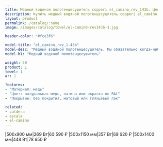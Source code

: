 ```yaml
---
title: Медный водяной полотенцесушитель copperi el_camino_rev_143b. Цены и размеры.
description: Купить медный водяной полотенцесушитель copperi el_camino_rev_143b в Москве по цене производителя.
layout: product
permalink: /catalog/:name
image: /images/catalog/towel/el-camin0-rev143b-1.jpg

header-color: "#fce3f6"

model-title: "el_camino_rev_1.43b"
model-desc: "Медный водяной полотенцесушитель. Мы обязательно когда-нибудь придумаем крутое описание для этой модели, но сейчас совсем не до того. Посмотрите пока на картинки, всё и так понятно. А если не понятно, позвоните нам и мы всё расскажем. Или напишите, если не любите звонить."
model-h1: "Медный водяной полотенцесушитель"

weight: 50
product: 1
towel: 1
ar: 1

features:
- "Материал: медь"
- "Цвет: натуральная медь, патина или окраска по RAL"
- "Покрытие: без покрытия, матовый или глянцевый лак"

related:
- caldera
- escala
- el-camino
---
```

|500x900 мм|269 Вт|60 590 ₽
|500x1150 мм|357 Вт|69 620 ₽
|500x1400 мм|448 Вт|78 650 ₽